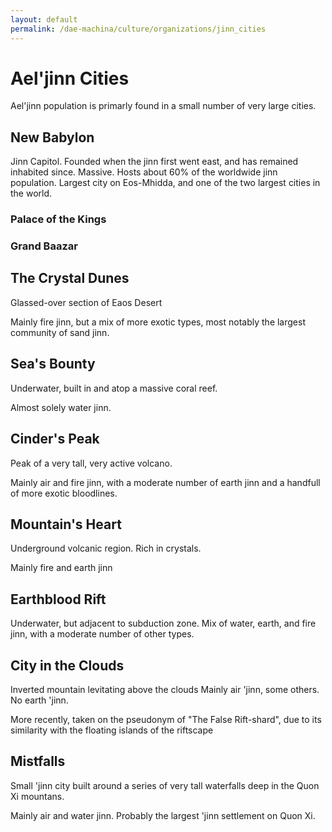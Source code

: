 ```yaml
---
layout: default
permalink: /dae-machina/culture/organizations/jinn_cities
---
```


# Ael'jinn Cities

Ael'jinn population is primarly found in a small number of very large cities.

## New Babylon
Jinn Capitol.
Founded when the jinn first went east, and has remained inhabited since.
Massive. Hosts about 60% of the worldwide jinn population. Largest city on Eos-Mhidda, and one of the two largest cities in the world.

### Palace of the Kings

### Grand Baazar


## The Crystal Dunes

Glassed-over section of Eaos Desert

Mainly fire jinn, but a mix of more exotic types, most notably the largest community of sand jinn.

## Sea's Bounty
Underwater, built in and atop a massive coral reef.

Almost solely water jinn.

## Cinder's Peak
Peak of a very tall, very active volcano.

Mainly air and fire jinn, with a moderate number of earth jinn and a handfull of more exotic bloodlines.


## Mountain's Heart

Underground volcanic region. Rich in crystals.

Mainly fire and earth jinn

## Earthblood Rift

Underwater, but adjacent to subduction zone.
Mix of water, earth, and fire jinn, with a moderate number of other types.

## City in the Clouds

Inverted mountain levitating above the clouds
Mainly air 'jinn, some others. No earth 'jinn.


More recently, taken on the pseudonym of "The False Rift-shard", due to its similarity with the floating islands of the riftscape


## Mistfalls

Small 'jinn city built around a series of very tall waterfalls deep in the Quon Xi mountans.

Mainly air and water jinn. Probably the largest 'jinn settlement on Quon Xi.